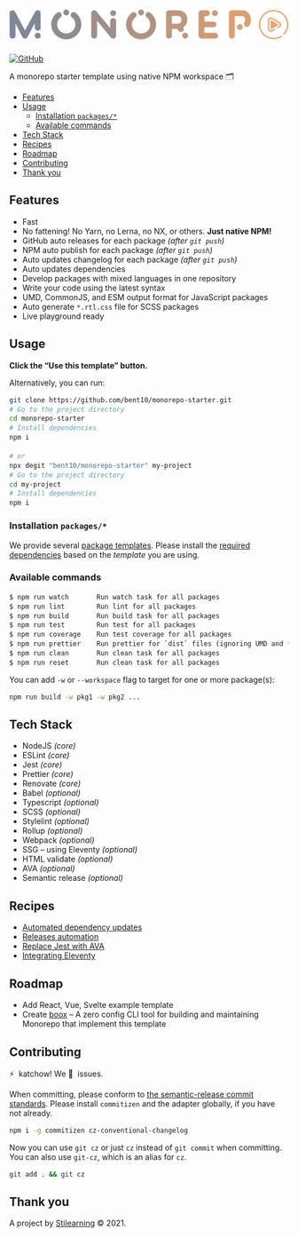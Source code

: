 <!-- Make sure you overwrite all the contents of this readme file with yours on your real project. Also, you can delete the `docs` and `examples` folders. -->

# <img src=".github/media/logo.svg" alt="Logo" width="520px">

<!-- [![GitHub Workflow Status](https://img.shields.io/github/workflow/status/bent10/monorepo-starter/Release?style=flat-square)](https://github.com/bent10/monorepo-starter/actions/workflows/release.yml) -->

[![GitHub](https://img.shields.io/github/license/bent10/monorepo-starter?style=flat-square)](license)

A monorepo starter template using native NPM workspace 🗂️

- [Features](#features)
- [Usage](#usage)
  - [Installation `packages/*`](#installation-packages)
  - [Available commands](#available-commands)
- [Tech Stack](#tech-stack)
- [Recipes](#recipes)
- [Roadmap](#roadmap)
- [Contributing](#contributing)
- [Thank you](#thank-you)

## Features

- Fast
- No fattening! No Yarn, no Lerna, no NX, or others. **Just native NPM!**
- GitHub auto releases for each package _(after `git push`)_
- NPM auto publish for each package _(after `git push`)_
- Auto updates changelog for each package _(after `git push`)_
- Auto updates dependencies
- Develop packages with mixed languages in one repository
- Write your code using the latest syntax
- UMD, CommonJS, and ESM output format for JavaScript packages
- Auto generate `*.rtl.css` file for SCSS packages
- Live playground ready

## Usage

**Click the “Use this template” button.**

Alternatively, you can run:

```bash
git clone https://github.com/bent10/monorepo-starter.git
# Go to the project directory
cd monorepo-starter
# Install dependencies
npm i

# or
npx degit "bent10/monorepo-starter" my-project
# Go to the project directory
cd my-project
# Install dependencies
npm i
```

### Installation `packages/*`

We provide several [package templates](examples). Please install the [required dependencies](examples#requirements) based on the _template_ you are using.

### Available commands

```bash
$ npm run watch       Run watch task for all packages
$ npm run lint        Run lint for all packages
$ npm run build       Run build task for all packages
$ npm run test        Run test for all packages
$ npm run coverage    Run test coverage for all packages
$ npm run prettier    Run prettier for `dist` files (ignoring UMD and *.min.* files)
$ npm run clean       Run clean task for all packages
$ npm run reset       Run clean task for all packages
```

You can add `-w` or `--workspace` flag to target for one or more package(s):

```bash
npm run build -w pkg1 -w pkg2 ...
```

## Tech Stack

- NodeJS _(core)_
- ESLint _(core)_
- Jest _(core)_
- Prettier _(core)_
- Renovate _(core)_
- Babel _(optional)_
- Typescript _(optional)_
- SCSS _(optional)_
- Stylelint _(optional)_
- Rollup _(optional)_
- Webpack _(optional)_
- SSG – using Eleventy _(optional)_
- HTML validate _(optional)_
- AVA _(optional)_
- Semantic release _(optional)_

## Recipes

- [Automated dependency updates](docs/recipes/setup-renovate.md)
- [Releases automation](docs/recipes/release-automation.md)
- [Replace Jest with AVA](docs/recipes/tests-with-ava.md)
- [Integrating Eleventy](docs/recipes/integrating-eleventy.md)

## Roadmap

- Add React, Vue, Svelte example template
- Create [boox](https://github.com/bent10/boox) – A zero config CLI tool for building and maintaining Monorepo that implement this template

## Contributing

⚡️&nbsp; katchow! We 💛&nbsp; issues.

When committing, please conform to [the semantic-release commit standards](https://www.conventionalcommits.org/). Please install `commitizen` and the adapter globally, if you have not already.

```bash
npm i -g commitizen cz-conventional-changelog
```

Now you can use `git cz` or just `cz` instead of `git commit` when committing. You can also use `git-cz`, which is an alias for `cz`.

```bash
git add . && git cz
```

## Thank you

A project by [Stilearning](https://stilearning.com) &copy; 2021.
